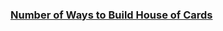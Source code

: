 ### [Number of Ways to Build House of Cards](https://leetcode.com/problems/number-of-ways-to-build-house-of-cards)

